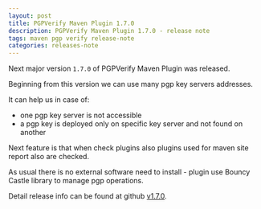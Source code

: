 ```yaml
---
layout: post
title: PGPVerify Maven Plugin 1.7.0
description: PGPVerify Maven Plugin 1.7.0 - release note
tags: maven pgp verify release-note
categories: releases-note
---
```


Next major version `1.7.0` of PGPVerify Maven Plugin was released.

<!-- -->

Beginning from this version we can use many pgp key servers addresses.

It can help us in case of:
 - one pgp key server is not accessible
 -  a pgp key is deployed only on specific key server and not found on another

Next feature is that when check plugins also plugins used for maven site report also are checked.

As usual there is no external software need to install - plugin use Bouncy Castle library to manage pgp operations.

Detail release info can be found at github [v1.7.0](https://github.com/s4u/pgpverify-maven-plugin/releases/tag/v1.7.0).

